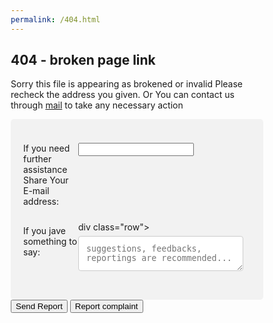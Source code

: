 ```yaml
---
permalink: /404.html
---
```


<style>
* {
  box-sizing: border-box;
}

input[type=text], select, textarea {
  width: 100%;
  padding: 12px;
  border: 1px solid #ccc;
  border-radius: 4px;
  resize: vertical;
}

label {
  padding: 12px 12px 12px 0;
  display: inline-block;
}

input[type=submit] {
  background-color: #04AA6D;
  color: white;
  padding: 12px 20px;
  border: none;
  border-radius: 4px;
  cursor: pointer;
  float: right;
}

input[type=submit]:hover {
  background-color: #45a049;
}

.container {
  border-radius: 5px;
  background-color: #f2f2f2;
  padding: 20px;
}

.col-25 {
  float: left;
  width: 25%;
  margin-top: 6px;
}

.col-75 {
  float: left;
  width: 75%;
  margin-top: 6px;
}

/* Clear floats after the columns */
.row:after {
  content: "";
  display: table;
  clear: both;
}

/* Responsive layout - when the screen is less than 600px wide, make the two columns stack on top of each other instead of next to each other */
@media screen and (max-width: 600px) {
  .col-25, .col-75, input[type=submit] {
    width: 100%;
    margin-top: 0;
  }
}

</style>

## 404 - broken page link
Sorry this file is appearing as brokened or invalid
Please recheck the address you given.
Or You can contact us through 
<a href="mailto:amalvelloorath+404@gmail.com">mail</a> to take any necessary action

<div class="container">
<form action="https://formspree.io/f/mnqwdpnb"
  method="POST" name="form">
  <label><div class="row">
  <div class="col-25">  If you need further assistance Share Your E-mail address:
   </div><div class="col-75"> <input type="email" name="email">
  </div></div></label>
  <label>div class="row"><div class="col-25">
    If you jave something to say:
    </div><div class="col-75"><textarea name="message" placeholder="suggestions, feedbacks, reportings are recommended..."></textarea>
  </div></div></label>
  <input type="hidden" name="browserN">
  <input type="hidden" name="browserV">
  <input type="hidden" name="currentURL"> 
  <button type="submit">Send Report</button>
</form>

</div>
<button onclick="report()">Report complaint</button>

<script>
var browserName = (function (agent) {        switch (true) {
            case agent.indexOf("edge") > -1: return "MS Edge";
            case agent.indexOf("edg/") > -1: return "Edge ( chromium based)";
            case agent.indexOf("opr") > -1 && !!window.opr: return "Opera";
            case agent.indexOf("chrome") > -1 && !!window.chrome: return "Chrome";
            case agent.indexOf("trident") > -1: return "MS IE";
            case agent.indexOf("firefox") > -1: return "Mozilla Firefox";
            case agent.indexOf("safari") > -1: return "Safari";
            default: return "other";
        }
    })(window.navigator.userAgent.toLowerCase());
function isBrave() {
  if (window.navigator.brave != undefined) {
    if (window.navigator.brave.isBrave.name == "isBrave") {
      return true;
    } else {
      return false;
    }
  } else {
    return false;
  }
}

if(isBrave){
    browserName = "Brave (chromium based)";
}
browserName += " Browser.\n compatibility info : \n" + navigator.appVersion;
/*var report404 = "https://docs.google.com/forms/d/e/1FAIpQLSf1yRZ_adkiL6GUpThfkVMCCz4gQOniB8QMH7dSCbS8ACprHg/viewform?usp=pp_url&entry.1149772094=" + window.location.href + "&entry.599624601=" + browserName;

function report() {
  location.href= report404;
}*/
document.form.browserN.value = browserName;
document.form.browserV.value = "compatibility info : " + navigator.appVersion;
document.form.browserURL.value = window.location.href;
</script>
